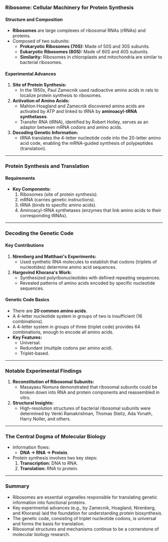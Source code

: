 ### **Ribosome: Cellular Machinery for Protein Synthesis**

#### **Structure and Composition**

- **Ribosomes** are large complexes of ribosomal RNAs (rRNAs) and proteins.
- Composed of two subunits:
    - **Prokaryotic Ribosomes (70S):** Made of 50S and 30S subunits.
    - **Eukaryotic Ribosomes (80S):** Made of 60S and 40S subunits.
    - **Similarity:** Ribosomes in chloroplasts and mitochondria are similar to bacterial ribosomes.

#### **Experimental Advances**

1. **Site of Protein Synthesis:**
    - In the 1950s, Paul Zamecnik used radioactive amino acids in rats to localize protein synthesis to ribosomes.
2. **Activation of Amino Acids:**
    - Mahlon Hoagland and Zamecnik discovered amino acids are activated by ATP and linked to tRNA by **aminoacyl-tRNA synthetases**.
    - Transfer RNA (tRNA), identified by Robert Holley, serves as an adaptor between mRNA codons and amino acids.
3. **Decoding Genetic Information:**
    - tRNA translates the 4-letter nucleotide code into the 20-letter amino acid code, enabling the mRNA-guided synthesis of polypeptides (translation).

---

### **Protein Synthesis and Translation**

#### **Requirements**

- **Key Components:**
    1. Ribosomes (site of protein synthesis).
    2. mRNA (carries genetic instructions).
    3. tRNA (binds to specific amino acids).
    4. Aminoacyl-tRNA synthetases (enzymes that link amino acids to their corresponding tRNAs).

---

### **Decoding the Genetic Code**

#### **Key Contributions**

1. **Nirenberg and Matthaei's Experiments:**
    - Used synthetic RNA molecules to establish that codons (triplets of nucleotides) determine amino acid sequences.
2. **Hargovind Khorana's Work:**
    - Synthesized polyribonucleotides with defined repeating sequences.
    - Revealed patterns of amino acids encoded by specific nucleotide sequences.

#### **Genetic Code Basics**

- There are **20 common amino acids**.
- A 4-letter nucleotide system in groups of two is insufficient (16 combinations).
- A 4-letter system in groups of three (triplet code) provides 64 combinations, enough to encode all amino acids.
- **Key Features:**
    - Universal.
    - Redundant (multiple codons per amino acid).
    - Triplet-based.

---

### **Notable Experimental Findings**

1. **Reconstitution of Ribosomal Subunits:**
    - Masayasu Nomura demonstrated that ribosomal subunits could be broken down into RNA and protein components and reassembled in vitro.
2. **Structural Insights:**
    - High-resolution structures of bacterial ribosomal subunits were determined by Venki Ramakrishnan, Thomas Steitz, Ada Yonath, Harry Noller, and others.

---

### **The Central Dogma of Molecular Biology**

- Information flows:
    - **DNA → RNA → Protein**.
- Protein synthesis involves two key steps:
    1. **Transcription:** DNA to RNA.
    2. **Translation:** RNA to protein.

---

### **Summary**

- Ribosomes are essential organelles responsible for translating genetic information into functional proteins.
- Key experimental advances (e.g., by Zamecnik, Hoagland, Nirenberg, and Khorana) laid the foundation for understanding protein biosynthesis.
- The genetic code, consisting of triplet nucleotide codons, is universal and forms the basis for translation.
- Ribosomal structures and mechanisms continue to be a cornerstone of molecular biology research.